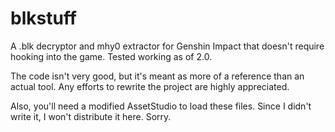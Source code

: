 # blkstuff
A .blk decryptor and mhy0 extractor for Genshin Impact that doesn't require hooking into the game. Tested working as of 2.0.

The code isn't very good, but it's meant as more of a reference than an actual tool. Any efforts to rewrite the project are highly appreciated.

Also, you'll need a modified AssetStudio to load these files. Since I didn't write it, I won't distribute it here. Sorry.
